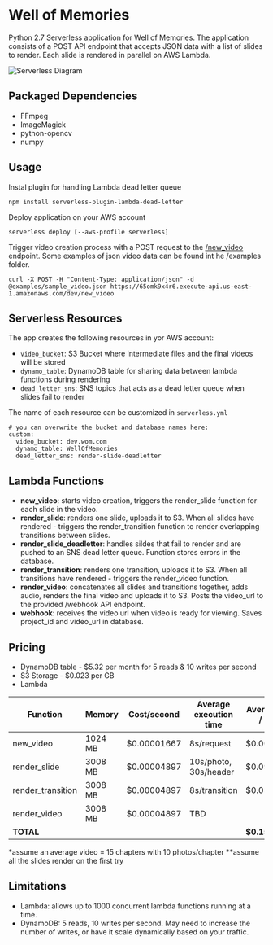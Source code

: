 # Well of Memories #

Python 2.7 Serverless application for Well of Memories.
The application consists of a POST API endpoint that accepts JSON data with a list of slides to render.
Each slide is rendered in parallel on AWS Lambda.

![Serverless Diagram](https://s3.amazonaws.com/dev.wom.com/serverless-diagram.jpg)

## Packaged Dependencies ##
* FFmpeg
* ImageMagick
* python-opencv
* numpy

## Usage ##
Instal plugin for handling Lambda dead letter queue
```
npm install serverless-plugin-lambda-dead-letter
```
Deploy application on your AWS account
```
serverless deploy [--aws-profile serverless]
```

Trigger video creation process with a POST request to the [/new_video](https://github.com/CatAndCastle/WellOfMemories/wiki/New-Video) endpoint. Some examples of json video data can be found int he /examples folder.
```
curl -X POST -H "Content-Type: application/json" -d @examples/sample_video.json https://65omk9x4r6.execute-api.us-east-1.amazonaws.com/dev/new_video
```

## Serverless Resources ##
The app creates the following resources in yor AWS account:
* `video_bucket`: S3 Bucket where intermediate files and the final videos will be stored
* `dynamo_table`: DynamoDB table for sharing data between lambda functions during rendering
* `dead_letter_sns`: SNS topics that acts as a dead letter queue when slides fail to render

The name of each resource can be customized in `serverless.yml`
```
# you can overwrite the bucket and database names here:
custom:
  video_bucket: dev.wom.com
  dynamo_table: WellOfMemories
  dead_letter_sns: render-slide-deadletter
```

## Lambda Functions ##
* **new_video**: starts video creation, triggers the render_slide function for each slide in the video.
* **render_slide**: renders one slide, uploads it to S3. When all slides have rendered - triggers the render_transition function to render overlapping transitions between slides.
* **render_slide_deadletter**: handles sildes that fail to render and are pushed to an SNS dead letter queue. Function stores errors in the database.
* **render_transition**: renders one transition, uploads it to S3. When all transitions have rendered - triggers the render_video function.
* **render_video**: concatenates all slides and transitions together, adds audio, renders the final video and uploads it to S3. Posts the video_url to the provided /webhook API endpoint.
* **webhook**: receives the video url when video is ready for viewing. Saves project_id and video_url in database.

## Pricing ##
* DynamoDB table - $5.32 per month for 5 reads & 10 writes per second
* S3 Storage - $0.023 per GB
* Lambda

| Function         | Memory   | Cost/second  | Average execution time | Average Cost / Video |
| -----------------|----------|--------------|------------------------|----------------------|
|new_video         |1024 MB   | $0.00001667  | 8s/request             |$0.00013336           |
|render_slide      |3008 MB   | $0.00004897  | 10s/photo, 30s/header  |$0.09543              |
|render_transition |3008 MB   | $0.00004897  | 8s/transition          |$0.0588               |
|render_video      |3008 MB   | $0.00004897  |  TBD                   |                      |
| **TOTAL**         |          |              |                       | **$0.154**           |

*assume an average video = 15 chapters with 10 photos/chapter
**assume all the slides render on the first try

## Limitations ##
* Lambda: allows up to 1000 concurrent lambda functions running at a time.
* DynamoDB: 5 reads, 10 writes per second. May need to increase the number of writes, or have it scale dynamically based on your traffic.


